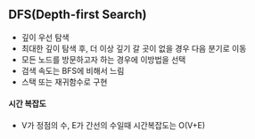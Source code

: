 ## DFS(Depth-first Search)

* 깊이 우선 탐색
* 최대한 깊이 탐색 후, 더 이상 깊기 갈 곳이 없을 경우 다음 분기로 이동
* 모든 노드를 방문하고자 하는 경우에 이방법을 선택
* 검색 속도는 BFS에 비해서 느림
* 스택 또는 재귀함수로 구현

#### 시간 복잡도
* V가 정점의 수, E가 간선의 수일때 시간복잡도는 O(V+E)

